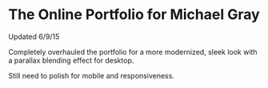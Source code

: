 The Online Portfolio for Michael Gray
=====================================
Updated 6/9/15

Completely overhauled the portfolio for a more modernized, sleek look with a parallax blending effect for desktop.

Still need to polish for mobile and responsiveness.
